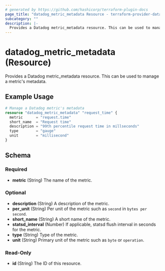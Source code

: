 ```yaml
---
# generated by https://github.com/hashicorp/terraform-plugin-docs
page_title: "datadog_metric_metadata Resource - terraform-provider-datadog"
subcategory: ""
description: |-
  Provides a Datadog metric_metadata resource. This can be used to manage a metric's metadata.
---
```


# datadog_metric_metadata (Resource)

Provides a Datadog metric_metadata resource. This can be used to manage a metric's metadata.

## Example Usage

```terraform
# Manage a Datadog metric's metadata
resource "datadog_metric_metadata" "request_time" {
  metric      = "request.time"
  short_name  = "Request time"
  description = "99th percentile request time in millseconds"
  type        = "gauge"
  unit        = "millisecond"
}
```

<!-- schema generated by tfplugindocs -->
## Schema

### Required

- **metric** (String) The name of the metric.

### Optional

- **description** (String) A description of the metric.
- **per_unit** (String) Per unit of the metric such as `second` in `bytes per second`.
- **short_name** (String) A short name of the metric.
- **statsd_interval** (Number) If applicable, statsd flush interval in seconds for the metric.
- **type** (String) Type of the metric.
- **unit** (String) Primary unit of the metric such as `byte` or `operation`.

### Read-Only

- **id** (String) The ID of this resource.


